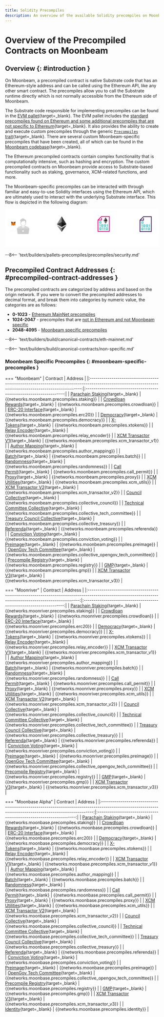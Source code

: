 ```yaml
---
title: Solidity Precompiles
description: An overview of the available Solidity precompiles on Moonbeam. Precompiles enable you to interact with Substrate features using the Ethereum API.
---
```


# Overview of the Precompiled Contracts on Moonbeam

## Overview {: #introduction }

On Moonbeam, a precompiled contract is native Substrate code that has an Ethereum-style address and can be called using the Ethereum API, like any other smart contract. The precompiles allow you to call the Substrate runtime directly which is not normally accessible from the Ethereum side of Moonbeam.

The Substrate code responsible for implementing precompiles can be found in the [EVM pallet](/learn/features/eth-compatibility/#evm-pallet){target=\_blank}. The EVM pallet includes the [standard precompiles found on Ethereum and some additional precompiles that are not specific to Ethereum](https://github.com/paritytech/frontier/tree/master/frame/evm/precompile){target=\_blank}. It also provides the ability to create and execute custom precompiles through the generic [`Precompiles` trait](https://paritytech.github.io/frontier/rustdocs/pallet_evm/trait.Precompile.html){target=\_blank}. There are several custom Moonbeam-specific precompiles that have been created, all of which can be found in the [Moonbeam codebase](https://github.com/moonbeam-foundation/moonbeam/tree/master/precompiles){target=\_blank}.

The Ethereum precompiled contracts contain complex functionality that is computationally intensive, such as hashing and encryption. The custom precompiled contracts on Moonbeam provide access to Substrate-based functionality such as staking, governance, XCM-related functions, and more.

The Moonbeam-specific precompiles can be interacted with through familiar and easy-to-use Solidity interfaces using the Ethereum API, which are ultimately used to interact with the underlying Substrate interface. This flow is depicted in the following diagram:

![Precompiled Contracts Diagram](/images/builders/pallets-precompiles/precompiles/overview/overview-1.webp)

--8<-- 'text/builders/pallets-precompiles/precompiles/security.md'

## Precompiled Contract Addresses {: #precompiled-contract-addresses }

The precompiled contracts are categorized by address and based on the origin network. If you were to convert the precompiled addresses to decimal format, and break them into categories by numeric value, the categories are as follows:

- **0-1023** - [Ethereum MainNet precompiles](#ethereum-mainnet-precompiles)
- **1024-2047** - precompiles that are [not in Ethereum and not Moonbeam specific](#non-moonbeam-specific-nor-ethereum-precomiles)
- **2048-4095** - [Moonbeam specific precompiles](#moonbeam-specific-precompiles)

--8<-- 'text/builders/build/canonical-contracts/eth-mainnet.md'

--8<-- 'text/builders/build/canonical-contracts/non-specific.md'

### Moonbeam Specific Precompiles {: #moonbeam-specific-precompiles }

=== "Moonbeam"
    |                                                                         Contract                                                                         |                               Address                               |
    |:--------------------------------------------------------------------------------------------------------------------------------------------------------:|:-------------------------------------------------------------------:|
    |    [Parachain Staking](https://github.com/moonbeam-foundation/moonbeam/blob/master/precompiles/parachain-staking/StakingInterface.sol){target=\_blank}    |              {{networks.moonbeam.precompiles.staking}}              |
    |   [Crowdloan Rewards](https://github.com/moonbeam-foundation/moonbeam/blob/master/precompiles/crowdloan-rewards/CrowdloanInterface.sol){target=\_blank}   |             {{networks.moonbeam.precompiles.crowdloan}}             |
    |           [ERC-20 Interface](https://github.com/moonbeam-foundation/moonbeam/blob/master/precompiles/balances-erc20/ERC20.sol){target=\_blank}            |               {{networks.moonbeam.precompiles.erc20}}               |
    |       [Democracy](https://github.com/moonbeam-foundation/moonbeam/blob/master/precompiles/pallet-democracy/DemocracyInterface.sol){target=\_blank}        |             {{networks.moonbeam.precompiles.democracy}}             |
    |                  [X-Tokens](https://github.com/moonbeam-foundation/moonbeam/blob/master/precompiles/xtokens/Xtokens.sol){target=\_blank}                  |              {{networks.moonbeam.precompiles.xtokens}}              |
    |          [Relay Encoder](https://github.com/moonbeam-foundation/moonbeam/blob/master/precompiles/relay-encoder/RelayEncoder.sol){target=\_blank}          |           {{networks.moonbeam.precompiles.relay_encoder}}           |
    |  [XCM Transactor V1](https://github.com/moonbeam-foundation/moonbeam/blob/master/precompiles/xcm-transactor/src/v1/XcmTransactorV1.sol){target=\_blank}   |         {{networks.moonbeam.precompiles.xcm_transactor_v1}}         |
    |    [Author Mapping](https://github.com/moonbeam-foundation/moonbeam/blob/master/precompiles/author-mapping/AuthorMappingInterface.sol){target=\_blank}    |          {{networks.moonbeam.precompiles.author_mapping}}           |
    |                     [Batch](https://github.com/moonbeam-foundation/moonbeam/blob/master/precompiles/batch/Batch.sol){target=\_blank}                      |               {{networks.moonbeam.precompiles.batch}}               |
    |              [Randomness](https://github.com/moonbeam-foundation/moonbeam/blob/master/precompiles/randomness/Randomness.sol){target=\_blank}              |            {{networks.moonbeam.precompiles.randomness}}             |
    |             [Call Permit](https://github.com/moonbeam-foundation/moonbeam/blob/master/precompiles/call-permit/CallPermit.sol){target=\_blank}             |            {{networks.moonbeam.precompiles.call_permit}}            |
    |                     [Proxy](https://github.com/moonbeam-foundation/moonbeam/blob/master/precompiles/proxy/Proxy.sol){target=\_blank}                      |               {{networks.moonbeam.precompiles.proxy}}               |
    |              [XCM Utilities](https://github.com/moonbeam-foundation/moonbeam/blob/master/precompiles/xcm-utils/XcmUtils.sol){target=\_blank}              |             {{networks.moonbeam.precompiles.xcm_utils}}             |
    |  [XCM Transactor V2](https://github.com/moonbeam-foundation/moonbeam/blob/master/precompiles/xcm-transactor/src/v2/XcmTransactorV2.sol){target=\_blank}   |         {{networks.moonbeam.precompiles.xcm_transactor_v2}}         |
    |          [Council Collective](https://github.com/moonbeam-foundation/moonbeam/blob/master/precompiles/collective/Collective.sol){target=\_blank}          |        {{networks.moonbeam.precompiles.collective_council}}         |
    |    [Technical Committee Collective](https://github.com/moonbeam-foundation/moonbeam/blob/master/precompiles/collective/Collective.sol){target=\_blank}    |     {{networks.moonbeam.precompiles.collective_tech_committee}}     |
    |     [Treasury Council Collective](https://github.com/moonbeam-foundation/moonbeam/blob/master/precompiles/collective/Collective.sol){target=\_blank}      |        {{networks.moonbeam.precompiles.collective_treasury}}        |
    |               [Referenda](https://github.com/moonbeam-foundation/moonbeam/blob/master/precompiles/referenda/Referenda.sol){target=\_blank}                |             {{networks.moonbeam.precompiles.referenda}}             |
    |    [Conviction Voting](https://github.com/moonbeam-foundation/moonbeam/blob/master/precompiles/conviction-voting/ConvictionVoting.sol){target=\_blank}    |         {{networks.moonbeam.precompiles.conviction_voting}}         |
    |                 [Preimage](https://github.com/moonbeam-foundation/moonbeam/blob/master/precompiles/preimage/Preimage.sol){target=\_blank}                 |             {{networks.moonbeam.precompiles.preimage}}              |
    |        [OpenGov Tech Committee](https://github.com/moonbeam-foundation/moonbeam/blob/master/precompiles/collective/Collective.sol){target=\_blank}        | {{networks.moonbeam.precompiles.collective_opengov_tech_committee}} |
    | [Precompile Registry](https://github.com/moonbeam-foundation/moonbeam/blob/master/precompiles/precompile-registry/PrecompileRegistry.sol){target=\_blank} |             {{networks.moonbeam.precompiles.registry}}              |
    |                        [GMP](https://github.com/moonbeam-foundation/moonbeam/blob/master/precompiles/gmp/Gmp.sol){target=\_blank}                         |                {{networks.moonbeam.precompiles.gmp}}                |
    |  [XCM Transactor V3](https://github.com/moonbeam-foundation/moonbeam/blob/master/precompiles/xcm-transactor/src/v3/XcmTransactorV3.sol){target=\_blank}   |         {{networks.moonbeam.precompiles.xcm_transactor_v3}}         |

=== "Moonriver"
    |                                                                         Contract                                                                         |                               Address                                |
    |:--------------------------------------------------------------------------------------------------------------------------------------------------------:|:--------------------------------------------------------------------:|
    |    [Parachain Staking](https://github.com/moonbeam-foundation/moonbeam/blob/master/precompiles/parachain-staking/StakingInterface.sol){target=\_blank}    |              {{networks.moonriver.precompiles.staking}}              |
    |   [Crowdloan Rewards](https://github.com/moonbeam-foundation/moonbeam/blob/master/precompiles/crowdloan-rewards/CrowdloanInterface.sol){target=\_blank}   |             {{networks.moonriver.precompiles.crowdloan}}             |
    |           [ERC-20 Interface](https://github.com/moonbeam-foundation/moonbeam/blob/master/precompiles/balances-erc20/ERC20.sol){target=\_blank}            |               {{networks.moonriver.precompiles.erc20}}               |
    |       [Democracy](https://github.com/moonbeam-foundation/moonbeam/blob/master/precompiles/pallet-democracy/DemocracyInterface.sol){target=\_blank}        |             {{networks.moonriver.precompiles.democracy}}             |
    |                  [X-Tokens](https://github.com/moonbeam-foundation/moonbeam/blob/master/precompiles/xtokens/Xtokens.sol){target=\_blank}                  |              {{networks.moonriver.precompiles.xtokens}}              |
    |          [Relay Encoder](https://github.com/moonbeam-foundation/moonbeam/blob/master/precompiles/relay-encoder/RelayEncoder.sol){target=\_blank}          |           {{networks.moonriver.precompiles.relay_encoder}}           |
    |  [XCM Transactor V1](https://github.com/moonbeam-foundation/moonbeam/blob/master/precompiles/xcm-transactor/src/v1/XcmTransactorV1.sol){target=\_blank}   |         {{networks.moonriver.precompiles.xcm_transactor_v1}}         |
    |    [Author Mapping](https://github.com/moonbeam-foundation/moonbeam/blob/master/precompiles/author-mapping/AuthorMappingInterface.sol){target=\_blank}    |          {{networks.moonriver.precompiles.author_mapping}}           |
    |                     [Batch](https://github.com/moonbeam-foundation/moonbeam/blob/master/precompiles/batch/Batch.sol){target=\_blank}                      |               {{networks.moonriver.precompiles.batch}}               |
    |              [Randomness](https://github.com/moonbeam-foundation/moonbeam/blob/master/precompiles/randomness/Randomness.sol){target=\_blank}              |            {{networks.moonriver.precompiles.randomness}}             |
    |             [Call Permit](https://github.com/moonbeam-foundation/moonbeam/blob/master/precompiles/call-permit/CallPermit.sol){target=\_blank}             |            {{networks.moonriver.precompiles.call_permit}}            |
    |                     [Proxy](https://github.com/moonbeam-foundation/moonbeam/blob/master/precompiles/proxy/Proxy.sol){target=\_blank}                      |               {{networks.moonriver.precompiles.proxy}}               |
    |              [XCM Utilities](https://github.com/moonbeam-foundation/moonbeam/blob/master/precompiles/xcm-utils/XcmUtils.sol){target=\_blank}              |             {{networks.moonriver.precompiles.xcm_utils}}             |
    |  [XCM Transactor V2](https://github.com/moonbeam-foundation/moonbeam/blob/master/precompiles/xcm-transactor/src/v2/XcmTransactorV2.sol){target=\_blank}   |         {{networks.moonriver.precompiles.xcm_transactor_v2}}         |
    |          [Council Collective](https://github.com/moonbeam-foundation/moonbeam/blob/master/precompiles/collective/Collective.sol){target=\_blank}          |        {{networks.moonriver.precompiles.collective_council}}         |
    |    [Technical Committee Collective](https://github.com/moonbeam-foundation/moonbeam/blob/master/precompiles/collective/Collective.sol){target=\_blank}    |     {{networks.moonriver.precompiles.collective_tech_committee}}     |
    |     [Treasury Council Collective](https://github.com/moonbeam-foundation/moonbeam/blob/master/precompiles/collective/Collective.sol){target=\_blank}      |        {{networks.moonriver.precompiles.collective_treasury}}        |
    |               [Referenda](https://github.com/moonbeam-foundation/moonbeam/blob/master/precompiles/referenda/Referenda.sol){target=\_blank}                |             {{networks.moonriver.precompiles.referenda}}             |
    |    [Conviction Voting](https://github.com/moonbeam-foundation/moonbeam/blob/master/precompiles/conviction-voting/ConvictionVoting.sol){target=\_blank}    |         {{networks.moonriver.precompiles.conviction_voting}}         |
    |                 [Preimage](https://github.com/moonbeam-foundation/moonbeam/blob/master/precompiles/preimage/Preimage.sol){target=\_blank}                 |             {{networks.moonriver.precompiles.preimage}}              |
    |        [OpenGov Tech Committee](https://github.com/moonbeam-foundation/moonbeam/blob/master/precompiles/collective/Collective.sol){target=\_blank}        | {{networks.moonriver.precompiles.collective_opengov_tech_committee}} |
    | [Precompile Registry](https://github.com/moonbeam-foundation/moonbeam/blob/master/precompiles/precompile-registry/PrecompileRegistry.sol){target=\_blank} |             {{networks.moonriver.precompiles.registry}}              |
    |                        [GMP](https://github.com/moonbeam-foundation/moonbeam/blob/master/precompiles/gmp/Gmp.sol){target=\_blank}                         |                {{networks.moonriver.precompiles.gmp}}                |
    |  [XCM Transactor V3](https://github.com/moonbeam-foundation/moonbeam/blob/master/precompiles/xcm-transactor/src/v3/XcmTransactorV3.sol){target=\_blank}   |         {{networks.moonriver.precompiles.xcm_transactor_v3}}         |

=== "Moonbase Alpha"
    |                                                                         Contract                                                                         |                               Address                               |
    |:--------------------------------------------------------------------------------------------------------------------------------------------------------:|:-------------------------------------------------------------------:|
    |    [Parachain Staking](https://github.com/moonbeam-foundation/moonbeam/blob/master/precompiles/parachain-staking/StakingInterface.sol){target=\_blank}    |              {{networks.moonbase.precompiles.staking}}              |
    |   [Crowdloan Rewards](https://github.com/moonbeam-foundation/moonbeam/blob/master/precompiles/crowdloan-rewards/CrowdloanInterface.sol){target=\_blank}   |             {{networks.moonbase.precompiles.crowdloan}}             |
    |           [ERC-20 Interface](https://github.com/moonbeam-foundation/moonbeam/blob/master/precompiles/balances-erc20/ERC20.sol){target=\_blank}            |               {{networks.moonbase.precompiles.erc20}}               |
    |       [Democracy](https://github.com/moonbeam-foundation/moonbeam/blob/master/precompiles/pallet-democracy/DemocracyInterface.sol){target=\_blank}        |             {{networks.moonbase.precompiles.democracy}}             |
    |                  [X-Tokens](https://github.com/moonbeam-foundation/moonbeam/blob/master/precompiles/xtokens/Xtokens.sol){target=\_blank}                  |              {{networks.moonbase.precompiles.xtokens}}              |
    |          [Relay Encoder](https://github.com/moonbeam-foundation/moonbeam/blob/master/precompiles/relay-encoder/RelayEncoder.sol){target=\_blank}          |           {{networks.moonbase.precompiles.relay_encoder}}           |
    |  [XCM Transactor V1](https://github.com/moonbeam-foundation/moonbeam/blob/master/precompiles/xcm-transactor/src/v1/XcmTransactorV1.sol){target=\_blank}   |         {{networks.moonbase.precompiles.xcm_transactor_v1}}         |
    |    [Author Mapping](https://github.com/moonbeam-foundation/moonbeam/blob/master/precompiles/author-mapping/AuthorMappingInterface.sol){target=\_blank}    |          {{networks.moonbase.precompiles.author_mapping}}           |
    |                     [Batch](https://github.com/moonbeam-foundation/moonbeam/blob/master/precompiles/batch/Batch.sol){target=\_blank}                      |               {{networks.moonbase.precompiles.batch}}               |
    |              [Randomness](https://github.com/moonbeam-foundation/moonbeam/blob/master/precompiles/randomness/Randomness.sol){target=\_blank}              |            {{networks.moonbase.precompiles.randomness}}             |
    |             [Call Permit](https://github.com/moonbeam-foundation/moonbeam/blob/master/precompiles/call-permit/CallPermit.sol){target=\_blank}             |            {{networks.moonbase.precompiles.call_permit}}            |
    |                     [Proxy](https://github.com/moonbeam-foundation/moonbeam/blob/master/precompiles/proxy/Proxy.sol){target=\_blank}                      |               {{networks.moonbase.precompiles.proxy}}               |
    |              [XCM Utilities](https://github.com/moonbeam-foundation/moonbeam/blob/master/precompiles/xcm-utils/XcmUtils.sol){target=\_blank}              |             {{networks.moonbase.precompiles.xcm_utils}}             |
    |  [XCM Transactor V2](https://github.com/moonbeam-foundation/moonbeam/blob/master/precompiles/xcm-transactor/src/v2/XcmTransactorV2.sol){target=\_blank}   |         {{networks.moonbase.precompiles.xcm_transactor_v2}}         |
    |          [Council Collective](https://github.com/moonbeam-foundation/moonbeam/blob/master/precompiles/collective/Collective.sol){target=\_blank}          |        {{networks.moonbase.precompiles.collective_council}}         |
    |    [Technical Committee Collective](https://github.com/moonbeam-foundation/moonbeam/blob/master/precompiles/collective/Collective.sol){target=\_blank}    |     {{networks.moonbase.precompiles.collective_tech_committee}}     |
    |     [Treasury Council Collective](https://github.com/moonbeam-foundation/moonbeam/blob/master/precompiles/collective/Collective.sol){target=\_blank}      |        {{networks.moonbase.precompiles.collective_treasury}}        |
    |               [Referenda](https://github.com/moonbeam-foundation/moonbeam/blob/master/precompiles/referenda/Referenda.sol){target=\_blank}                |             {{networks.moonbase.precompiles.referenda}}             |
    |    [Conviction Voting](https://github.com/moonbeam-foundation/moonbeam/blob/master/precompiles/conviction-voting/ConvictionVoting.sol){target=\_blank}    |         {{networks.moonbase.precompiles.conviction_voting}}         |
    |                 [Preimage](https://github.com/moonbeam-foundation/moonbeam/blob/master/precompiles/preimage/Preimage.sol){target=\_blank}                 |             {{networks.moonbase.precompiles.preimage}}              |
    |        [OpenGov Tech Committee](https://github.com/moonbeam-foundation/moonbeam/blob/master/precompiles/collective/Collective.sol){target=\_blank}        | {{networks.moonbase.precompiles.collective_opengov_tech_committee}} |
    | [Precompile Registry](https://github.com/moonbeam-foundation/moonbeam/blob/master/precompiles/precompile-registry/PrecompileRegistry.sol){target=\_blank} |             {{networks.moonbase.precompiles.registry}}              |
    |                        [GMP](https://github.com/moonbeam-foundation/moonbeam/blob/master/precompiles/gmp/Gmp.sol){target=\_blank}                         |                {{networks.moonbase.precompiles.gmp}}                |
    |  [XCM Transactor V3](https://github.com/moonbeam-foundation/moonbeam/blob/master/precompiles/xcm-transactor/src/v3/XcmTransactorV3.sol){target=\_blank}   |         {{networks.moonbase.precompiles.xcm_transactor_v3}}         |
    |                 [Identity](https://github.com/moonbeam-foundation/moonbeam/blob/master/precompiles/identity/Identity.sol){target=\_blank}                 |             {{networks.moonbase.precompiles.identity}}              |
